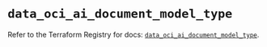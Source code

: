 # `data_oci_ai_document_model_type`

Refer to the Terraform Registry for docs: [`data_oci_ai_document_model_type`](https://registry.terraform.io/providers/oracle/oci/7.19.0/docs/data-sources/ai_document_model_type).
